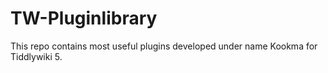 # TW-Pluginlibrary
This repo contains most useful plugins developed under name Kookma for Tiddlywiki 5.
